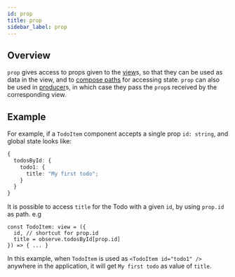 ```yaml
---
id: prop
title: prop
sidebar_label: prop
---
```


## Overview

`prop` gives access to props given to the [view](/docs/api/view)s, so that they
can be used as data in the view, and to [compose
paths](/docs/concepts/path-composition) for accessing state. `prop` can also be
used in [producer](/docs/api/producer)s, in which case they pass the `prop`s
received by the corresponding view.

## Example

For example, if a `TodoItem` component accepts a single prop `id: string`, and
global state looks like:

```ts
{
  todosById: {
    todo1: {
      title: "My first todo";
    }
  }
}
```

It is possible to access `title` for the Todo with a given `id`, by using
`prop.id` as path. e.g

```tsx
const TodoItem: view = ({
  id, // shortcut for prop.id
  title = observe.todosById[prop.id]
}) => { ... }
```

In this example, when `TodoItem` is used as `<TodoItem id="todo1" />` anywhere
in the application, it will get `My first todo` as value of `title`.
